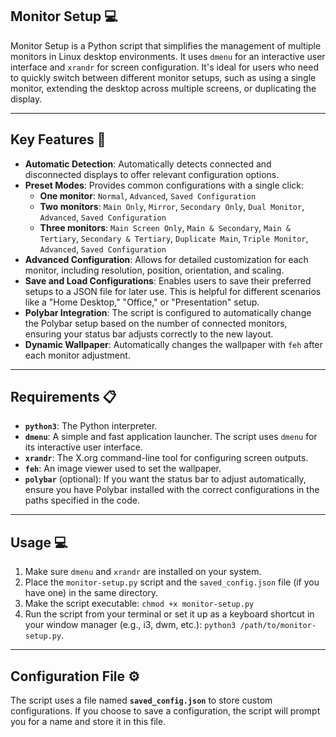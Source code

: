 ## **Monitor Setup** 💻

Monitor Setup is a Python script that simplifies the management of multiple monitors in Linux desktop environments. It uses `dmenu` for an interactive user interface and `xrandr` for screen configuration. It's ideal for users who need to quickly switch between different monitor setups, such as using a single monitor, extending the desktop across multiple screens, or duplicating the display.

---

## Key Features 🚀

* **Automatic Detection**: Automatically detects connected and disconnected displays to offer relevant configuration options.
* **Preset Modes**: Provides common configurations with a single click:
    * **One monitor**: `Normal`, `Advanced`, `Saved Configuration`
    * **Two monitors**: `Main Only`, `Mirror`, `Secondary Only`, `Dual Monitor`, `Advanced`, `Saved Configuration`
    * **Three monitors**: `Main Screen Only`, `Main & Secondary`, `Main & Tertiary`, `Secondary & Tertiary`, `Duplicate Main`, `Triple Monitor`, `Advanced`, `Saved Configuration`
* **Advanced Configuration**: Allows for detailed customization for each monitor, including resolution, position, orientation, and scaling.
* **Save and Load Configurations**: Enables users to save their preferred setups to a JSON file for later use. This is helpful for different scenarios like a "Home Desktop," "Office," or "Presentation" setup.
* **Polybar Integration**: The script is configured to automatically change the Polybar setup based on the number of connected monitors, ensuring your status bar adjusts correctly to the new layout.
* **Dynamic Wallpaper**: Automatically changes the wallpaper with `feh` after each monitor adjustment.

---

## Requirements 📋

* **`python3`**: The Python interpreter.
* **`dmenu`**: A simple and fast application launcher. The script uses `dmenu` for its interactive user interface.
* **`xrandr`**: The X.org command-line tool for configuring screen outputs.
* **`feh`**: An image viewer used to set the wallpaper.
* **`polybar`** (optional): If you want the status bar to adjust automatically, ensure you have Polybar installed with the correct configurations in the paths specified in the code.

---

## Usage 💻

1.  Make sure `dmenu` and `xrandr` are installed on your system.
2.  Place the `monitor-setup.py` script and the `saved_config.json` file (if you have one) in the same directory.
3.  Make the script executable: `chmod +x monitor-setup.py`
4.  Run the script from your terminal or set it up as a keyboard shortcut in your window manager (e.g., i3, dwm, etc.): `python3 /path/to/monitor-setup.py`.

---

## Configuration File ⚙️

The script uses a file named **`saved_config.json`** to store custom configurations. If you choose to save a configuration, the script will prompt you for a name and store it in this file.


